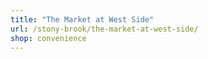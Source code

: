 ```yaml
---
title: "The Market at West Side"
url: /stony-brook/the-market-at-west-side/
shop: convenience
---
```

